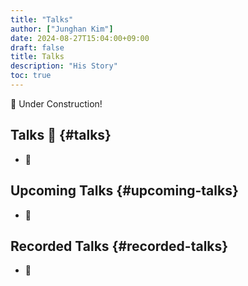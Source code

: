 ```yaml
---
title: "Talks"
author: ["Junghan Kim"]
date: 2024-08-27T15:04:00+09:00
draft: false
title: Talks
description: "His Story"
toc: true
---
```


🚧 Under Construction!


<!--more-->


## Talks 🎤 {#talks}


-   🚧


## Upcoming Talks {#upcoming-talks}

-   🚧


## Recorded Talks {#recorded-talks}

-   🚧


